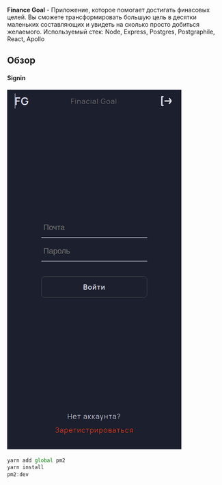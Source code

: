 **Finance Goal** - Приложение, которое помогает достигать финасовых целей. Вы сможете трансформировать большую цель в десятки маленьких составляющих и увидеть на сколько просто добиться желаемого.
Используемый стек: Node, Express, Postgres, Postgraphile, React, Apollo

## Обзор
#### Signin
![signin](https://github.com/anton-iavorskii/moneyBox/blob/master/readme-assets/Login.png)

```js
yarn add global pm2
yarn install
pm2:dev
```
